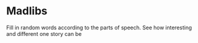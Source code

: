 # Madlibs
Fill in random words according to the parts of speech. See how interesting and different one story can be
